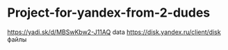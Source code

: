 # Project-for-yandex-from-2-dudes
https://yadi.sk/d/MBSwKbw2-J11AQ data
https://disk.yandex.ru/client/disk файлы
